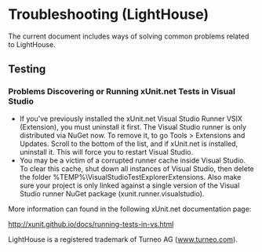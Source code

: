 # Troubleshooting (LightHouse)

The current document includes ways of solving common problems related to LightHouse.

## Testing

### Problems Discovering or Running xUnit.net Tests in Visual Studio 

- If you've previously installed the xUnit.net Visual Studio Runner VSIX (Extension), you must uninstall it first. The Visual Studio runner is only distributed via NuGet now. To remove it, to go Tools > Extensions and Updates. Scroll to the bottom of the list, and if xUnit.net is installed, uninstall it. This will force you to restart Visual Studio.
- You may be a victim of a corrupted runner cache inside Visual Studio. To clear this cache, shut down all instances of Visual Studio, then delete the folder %TEMP%\VisualStudioTestExplorerExtensions. Also make sure your project is only linked against a single version of the Visual Studio runner NuGet package (xunit.runner.visualstudio).

More information can found in the following xUnit.net documentation page:

http://xunit.github.io/docs/running-tests-in-vs.html

LightHouse is a registered trademark of Turneo AG (www.turneo.com).


